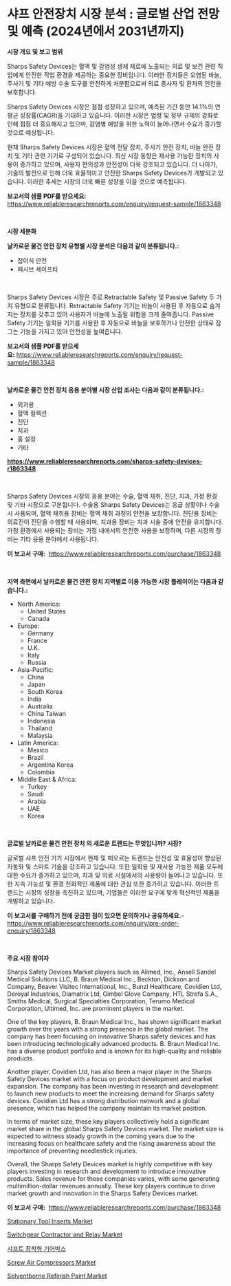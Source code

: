 <p><h1>샤프 안전장치 시장 분석 : 글로벌 산업 전망 및 예측 (2024년에서 2031년까지)</h1></p><p><strong>시장 개요 및 보고 범위</strong></p>
<p><p>Sharps Safety Devices는 혈액 및 감염성 생체 재료에 노출되는 의료 및 보건 관련 직업에게 안전한 작업 환경을 제공하는 중요한 장비입니다. 이러한 장치들은 오염된 바늘, 주사기 및 기타 예방 수술 도구를 안전하게 처분함으로써 의료 종사자 및 환자의 안전을 보호합니다.</p><p>Sharps Safety Devices 시장은 점점 성장하고 있으며, 예측된 기간 동안 14.1%의 연평균 성장률(CAGR)을 기대하고 있습니다. 이러한 시장은 법령 및 정부 규제의 강화로 인해 점점 더 중요해지고 있으며, 감염병 예방을 위한 노력이 늘어나면서 수요가 증가할 것으로 예상됩니다.</p><p>현재 Sharps Safety Devices 시장은 혈액 전달 장치, 주사기 안전 장치, 바늘 안전 장치 및 기타 관련 기기로 구성되어 있습니다. 최신 시장 동향은 재사용 가능한 장치의 사용이 증가하고 있으며, 사용자 편의성과 안전성이 더욱 강조되고 있습니다. 더 나아가, 기술의 발전으로 인해 더욱 효율적이고 안전한 Sharps Safety Devices가 개발되고 있습니다. 이러한 추세는 시장의 더욱 빠른 성장을 이끌 것으로 예측됩니다.</p></p>
<p><strong>보고서의 샘플 PDF를 받으세요:</strong> <a href="https://www.reliableresearchreports.com/enquiry/request-sample/1863348">https://www.reliableresearchreports.com/enquiry/request-sample/1863348</a></p>
<p>&nbsp;</p>
<p><strong>시장 세분화</strong></p>
<p><strong>날카로운 물건 안전 장치 유형별 시장 분석은 다음과 같이 분류됩니다.:</strong></p>
<p><ul><li>접이식 안전</li><li>패시브 세이프티</li></ul></p>
<p>&nbsp;</p>
<p><p>Sharps Safety Devices 시장은 주로 Retractable Safety 및 Passive Safety 두 가지 유형으로 분류됩니다. Retractable Safety 기기는 바늘이 사용된 후 자동으로 숨겨지는 장치를 갖추고 있어 사용자가 바늘에 노출될 위험을 크게 줄여줍니다. Passive Safety 기기는 일회용 기기를 사용한 후 자동으로 바늘을 보호하거나 안전한 상태로 잠그는 기능을 가지고 있어 안전성을 높여줍니다.</p></p>
<p><strong>보고서의 샘플 PDF를 받으세요:</strong>&nbsp;<a href="https://www.reliableresearchreports.com/enquiry/request-sample/1863348">https://www.reliableresearchreports.com/enquiry/request-sample/1863348</a></p>
<p>&nbsp;</p>
<p><strong> 날카로운 물건 안전 장치 응용 분야별 시장 산업 조사는 다음과 같이 분류됩니다.:</strong></p>
<p><ul><li>외과용</li><li>혈액 컬렉션</li><li>진단</li><li>치과</li><li>홈 설정</li><li>기타</li></ul></p>
<p><strong><a href="https://www.reliableresearchreports.com/sharps-safety-devices-r1863348">https://www.reliableresearchreports.com/sharps-safety-devices-r1863348</a></strong></p>
<p>&nbsp;</p>
<p><p>Sharps Safety Devices 시장의 응용 분야는 수술, 혈액 채취, 진단, 치과, 가정 환경 및 기타 시장으로 구분됩니다. 수술용 Sharps Safety Devices는 응급 상황이나 수술 시 사용되며, 혈액 채취용 장비는 혈액 채취 과정의 안전을 보장합니다. 진단용 장비는 의료진이 진단을 수행할 때 사용되며, 치과용 장비는 치과 시술 중에 안전을 유지합니다. 가정 환경에서 사용되는 장비는 가정 내에서의 안전한 사용을 보장하며, 다른 시장의 장비는 기타 응용 분야에서 사용됩니다.</p></p>
<p><strong>이 보고서 구매:</strong>&nbsp; <a href="https://www.reliableresearchreports.com/purchase/1863348">https://www.reliableresearchreports.com/purchase/1863348</a></p>
<p>&nbsp;</p>
<p><strong>지역 측면에서 날카로운 물건 안전 장치 지역별로 이용 가능한 시장 플레이어는 다음과 같습니다.:</strong></p>
<p><ul>
    <li>
        North America:
        <ul>
            <li>United States</li>
            <li>Canada</li>
        </ul>
    </li>
    <li>
        Europe:
        <ul>
            <li>Germany</li>
            <li>France</li>
            <li>U.K.</li>
            <li>Italy</li>
            <li>Russia</li>
        </ul>
    </li>
    <li>
        Asia-Pacific:
        <ul>
            <li>China</li>
            <li>Japan</li>
            <li>South Korea</li>
            <li>India</li>
            <li>Australia</li>
            <li>China Taiwan</li>
            <li>Indonesia</li>
            <li>Thailand</li>
            <li>Malaysia</li>
        </ul>
    </li>
    <li>
        Latin America:
        <ul>
            <li>Mexico</li>
            <li>Brazil</li>
            <li>Argentina Korea</li>
            <li>Colombia</li>
        </ul>
    </li>
    <li>
        Middle East & Africa:
        <ul>
            <li>Turkey</li>
            <li>Saudi</li>
            <li>Arabia</li>
            <li>UAE</li>
            <li>Korea</li>
        </ul>
    </li>
    </ul></p>
<p>&nbsp;</p>
<p><strong>글로벌 날카로운 물건 안전 장치 의 새로운 트렌드는 무엇입니까? 시장?</strong></p>
<p><p>글로벌 샤프 안전 기기 시장에서 현재 및 떠오르는 트렌드는 안전성 및 효율성이 향상된 자동화 및 스마트 기술을 강조하고 있습니다. 또한 일회용 및 재사용 가능한 제품 모두에 대한 수요가 증가하고 있으며, 치과 및 의료 시설에서의 사용량이 늘어나고 있습니다. 또한 지속 가능성 및 환경 친화적인 제품에 대한 관심 또한 증가하고 있습니다. 이러한 트렌드는 시장의 성장을 촉진하고 있으며, 기업들은 이러한 요구에 맞게 혁신적인 제품을 개발하고 있습니다.</p></p>
<p><strong>이 보고서를 구매하기 전에 궁금한 점이 있으면 문의하거나 공유하세요.</strong>- <a href="https://www.reliableresearchreports.com/enquiry/pre-order-enquiry/1863348">https://www.reliableresearchreports.com/enquiry/pre-order-enquiry/1863348</a></p>
<p>&nbsp;</p>
<p><strong>주요 시장 참여자</strong></p>
<p><p>Sharps Safety Devices Market players such as Alimed, Inc., Ansell Sandel Medical Solutions LLC, B. Braun Medical Inc., Beckton, Dickson and Company, Beaver Visitec International, Inc., Bunzl Healthcare, Covidien Ltd, Deroyal Industries, Diamatrix Ltd, Gimbel Glove Company, HTL Strefa S.A., Smiths Medical, Surgical Specialties Corporation, Terumo Medical Corporation, Ultimed, Inc. are prominent players in the market. </p><p>One of the key players, B. Braun Medical Inc., has shown significant market growth over the years with a strong presence in the global market. The company has been focusing on innovative Sharps safety devices and has been introducing technologically advanced products. B. Braun Medical Inc. has a diverse product portfolio and is known for its high-quality and reliable products.</p><p>Another player, Covidien Ltd, has also been a major player in the Sharps Safety Devices market with a focus on product development and market expansion. The company has been investing in research and development to launch new products to meet the increasing demand for Sharps safety devices. Covidien Ltd has a strong distribution network and a global presence, which has helped the company maintain its market position.</p><p>In terms of market size, these key players collectively hold a significant market share in the global Sharps Safety Devices market. The market size is expected to witness steady growth in the coming years due to the increasing focus on healthcare safety and the rising awareness about the importance of preventing needlestick injuries.</p><p>Overall, the Sharps Safety Devices market is highly competitive with key players investing in research and development to introduce innovative products. Sales revenue for these companies varies, with some generating multimillion-dollar revenues annually. These key players continue to drive market growth and innovation in the Sharps Safety Devices market.</p></p>
<p><strong>이 보고서 구매:</strong>&nbsp;&nbsp;<a href="https://www.reliableresearchreports.com/purchase/1863348">https://www.reliableresearchreports.com/purchase/1863348</a></p>
<p><p><a href="https://github.com/luckyshygirl/Market-Research-Report-List-4/blob/main/stationary-tool-inserts-market.md">Stationary Tool Inserts Market</a></p><p><a href="https://github.com/markusgodoy/Market-Research-Report-List-3/blob/main/switchgear-contractor-and-relay-market.md">Switchgear Contractor and Relay Market</a></p><p><a href="https://medium.com/@stanleylyittle554467/%EC%83%A4%ED%94%84%ED%8A%B8-%EC%9E%A5%EC%B0%A9-%EA%B8%B0%EC%96%B4%EB%B0%95%EC%8A%A4-%EC%8B%9C%EC%9E%A5%EC%9D%80-2031%EB%85%84%EA%B9%8C%EC%A7%80%EC%9D%98-%EC%8B%9C%EC%9E%A5-%EC%A0%90%EC%9C%A0%EC%9C%A8-%ED%81%AC%EA%B8%B0-%EB%B0%8F-%EC%98%88%EC%83%81-%EC%98%88%EC%B8%A1%EC%97%90-%EC%B4%88%EC%A0%90%EC%9D%84-%EB%A7%9E%EC%B6%A5%EB%8B%88%EB%8B%A4-dcfe9c3afe3a">샤프트 장착형 기어박스</a></p><p><a href="https://view.publitas.com/reportprime-1/screw-air-compressors-market-comprehensive-assessment-by-type-application-and-geography/">Screw Air Compressors Market</a></p><p><a href="https://acidic-farm-354.notion.site/Solventborne-Refinish-Paint-Market-Share-Evolution-and-Market-Growth-Trends-2024-2031-a8ebd5c0a4e84e6384a0af5b111c5f5c">Solventborne Refinish Paint Market</a></p></p>